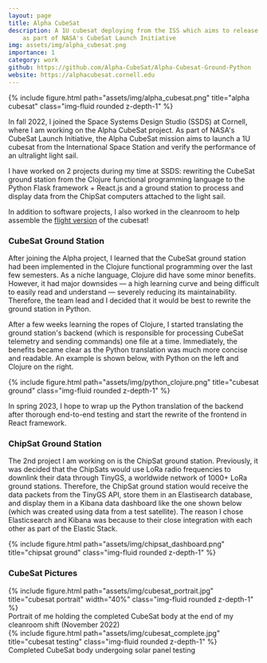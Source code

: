 ```yaml
---
layout: page
title: Alpha CubeSat
description: A 1U cubesat deploying from the ISS which aims to release an ultralight light sail
    as part of NASA's CubeSat Launch Initiative
img: assets/img/alpha_cubesat.png
importance: 1
category: work
github: https://github.com/Alpha-CubeSat/Alpha-Cubesat-Ground-Python
website: https://alphacubesat.cornell.edu
---
```


<div class="row">
    <div class="col-sm my-3 text-center">
        {% include figure.html path="assets/img/alpha_cubesat.png" title="alpha cubesat" class="img-fluid rounded z-depth-1" %}
    </div>
</div>

In fall 2022, I joined the Space Systems Design Studio (SSDS) at Cornell, where I am working on the Alpha CubeSat project.
As part of NASA's CubeSat Launch Initiative, the Alpha CubeSat mission aims to launch a 1U cubesat from the 
International Space Station and verify the performance of an ultralight light sail.

I have worked on 2 projects during my time at SSDS: rewriting the CubeSat ground station from the Clojure functional programming
language to the Python Flask framework + React.js and a ground station to process and display data from the ChipSat computers
attached to the light sail.

In addition to software projects, I also worked in the cleanroom to help assemble the [flight version](#cubesat-pictures) of the cubesat!

### CubeSat Ground Station

After joining the Alpha project, I learned that the CubeSat ground station had been implemented in the Clojure functional programming
over the last few semesters. As a niche language, Clojure did have some minor benefits. However, it had major downsides — a high
learning curve and being difficult to easily read and understand — severely reducing its maintainability. Therefore, the team lead and I 
decided that it would be best to rewrite the ground station in Python.

After a few weeks learning the ropes of Clojure, I started translating the ground station's backend (which is responsible for processing 
CubeSat telemetry and sending commands) one file at a time. Immediately, the benefits became clear as the Python translation was much more 
concise and readable. An example is shown below, with Python on the left and Clojure on the right.

<div class="row">
    <div class="col-sm my-3 text-center">
        {% include figure.html path="assets/img/python_clojure.png" title="cubesat ground" class="img-fluid rounded z-depth-1" %}
    </div>
</div>

In spring 2023, I hope to wrap up the Python translation of the backend after thorough end-to-end testing and start the rewrite of 
the frontend in React framework.

### ChipSat Ground Station

The 2nd project I am working on is the ChipSat ground station. Previously, it was decided that the ChipSats would use LoRa radio 
frequencies to downlink their data through TinyGS, a worldwide network of 1000+ LoRa ground stations. Therefore, the ChipSat ground
station would receive the data packets from the TinyGS API, store them in an Elastisearch database, and display them in a Kibana 
data dashboard like the one shown below (which was created using data from a test satellite). The reason I chose Elasticsearch and 
Kibana was because to their close integration with each other as part of the Elastic Stack.

<div class="row">
    <div class="col-sm my-3 text-center">
        {% include figure.html path="assets/img/chipsat_dashboard.png" title="chipsat ground" class="img-fluid rounded z-depth-1" %}
    </div>
</div>

### CubeSat Pictures
<div class="row">
    <div class="col-sm my-3 text-center">
        {% include figure.html path="assets/img/cubesat_portrait.jpg" title="cubesat portrait" width="40%" class="img-fluid rounded z-depth-1" %}
    </div>
</div>
<div class="caption">
    Portrait of me holding the completed CubeSat body at the end of my cleanroom shift (November 2022)
</div>

<div class="row">
    <div class="col-sm my-3 text-center">
        {% include figure.html path="assets/img/cubesat_complete.jpg" title="cubesat testing" class="img-fluid rounded z-depth-1" %}
    </div>
</div>
<div class="caption">
    Completed CubeSat body undergoing solar panel testing
</div>